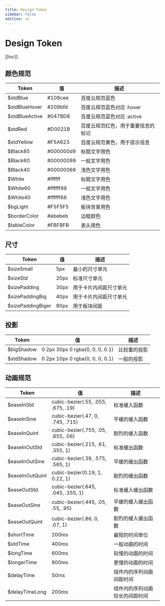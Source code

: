 ```yaml
---
title: Design Token
sidebar: false
edition: v2
---
```


# Design Token

[[toc]]

## 颜色规范

| Token | 值 | 描述 | 
| ---   |--- |--- |  
| $stdBlue | #108cee  | 百度云规范蓝色 |
| $stdBlueHover | #209bfd | 百度云规范蓝色对应 :hover |
| $stdBlueActive | #047BD8   | 百度云规范蓝色对应 :active |
| $stdRed | #D0021B   | 百度云规范红色，用于重要信息的标记|
| $stdYellow | #F5A623   | 百度云规范黄色，用于提示信息 |
| $Black85 | #000000d9   | 标题文字用色 |
| $Black60 | #00000099   | 一般文字用色 |
| $Black40 | #00000066   | 浅色文字用色 |
| $White   | #ffffff     | 标题文字用色 |
| $White60 | #ffffff99   | 一般文字用色 |
| $White40 | #ffffff66   | 浅色文字用色 |
| $bgLight | #F5F5F5  | 板块背景用色 |
| $borderColor | #ebebeb   | 边框颜色 |
| $tableColor | #FBFBFB   | 表头用色 |

## 尺寸

| Token | 值 | 描述 | 
| ---   |--- |--- |  
| $sizeSmall | 5px  | 最小的尺寸单元 |
| $sizeStd | 20px  | 标准尺寸单元 |
| $sizePadding | 30px  | 用于卡片内间距尺寸单元 |
| $sizePaddingBig | 40px  | 用于卡片内间距尺寸单元 |
| $sizePaddingBiger | 80px  | 用于板块间距 |


## 投影

| Token | 值 | 描述 | 
| ---   |--- |--- |  
| $bigShadow | 0 2px 30px 0 rgba(0, 0, 0, 0.1)  | 比较重的投影 |
| $stdShadow | 0 2px 10px 0 rgba(0, 0, 0, 0.1)  | 一般的投影 |



## 动画规范

| Token | 值 | 描述 | 
| ---   |--- |--- |  
| $easeInStd | cubic-bezier(.55, .055, .675, .19)  | 标准缓入函数 |
| $easeInSine | cubic-bezier(.47, 0, .745, .715) | 平缓的缓入函数 |
| $easeInQuint | cubic-bezier(.755, .05, .855, .06)   | 剧烈的缓入函数 |
| $easeInOutStd | cubic-bezier(.215, .61, .355, 1)  | 标准缓出函数 |
| $easeInOutSine | cubic-bezier(.39, .575, .565, 1) | 平缓的缓出函数 |
| $easeInOutQuint | cubic-bezier(0.19, 1, 0.22, 1)    | 剧烈的缓出函数 |
| $easeOutStd | cubic-bezier(.645, .045, .355, 1)  | 标准缓入缓出函数 |
| $easeOutSine | cubic-bezier(.445, .05, .55, .95) | 平缓的缓入缓出函数 |
| $easeOutQuint | cubic-bezier(.86, 0, .07, 1)   | 剧烈的缓入缓出函数 |
| $shortTime | 200ms   | 最短的时间单位 |
| $stdTime | 400ms   | 一般动画的时间 |
| $longTime | 600ms   | 较慢的动画的时间 |
| $longerTime | 800ms | 更慢的动画的时间 |
| $delayTime | 50ms  | 组件内的序列动画间距时间 |
| $delayTimeLong | 200ms  | 组件内的序列动画较长的间距时间 |
